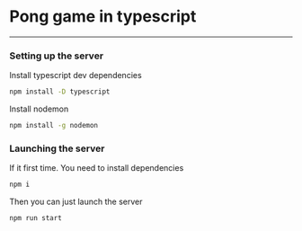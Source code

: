 # Pong game in typescript
-------------------------
### Setting up the server
Install typescript dev dependencies
```bash
npm install -D typescript
```
Install nodemon
```bash
npm install -g nodemon
```

### Launching the server
If it first time. You need to install dependencies
```bash
npm i
```
Then you can just launch the server
```bash
npm run start
```
